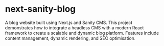 # next-sanity-blog
A blog website built using Next.js and Sanity CMS. This project demonstrates how to integrate a headless CMS with a modern React framework to create a scalable and dynamic blog platform. Features include content management, dynamic rendering, and SEO optimisation.
